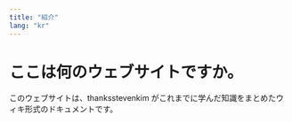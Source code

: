 ```yaml
---
title: "紹介"
lang: "kr"
---
```


# ここは何のウェブサイトですか。

このウェブサイトは、thanksstevenkim がこれまでに学んだ知識をまとめたウィキ形式のドキュメントです。
